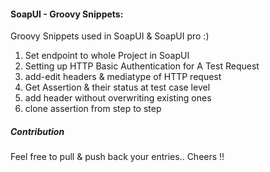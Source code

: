 #### SoapUI - Groovy Snippets:

Groovy Snippets used in SoapUI & SoapUI pro :)

1. Set endpoint to whole Project in SoapUI
2. Setting up HTTP Basic Authentication for A Test Request
3. add-edit headers & mediatype of HTTP request
4. Get Assertion & their status at test case level
5. add header without overwriting existing ones
6. clone assertion from step to step


##### Contribution
Feel free to pull & push back your entries.. Cheers !!
